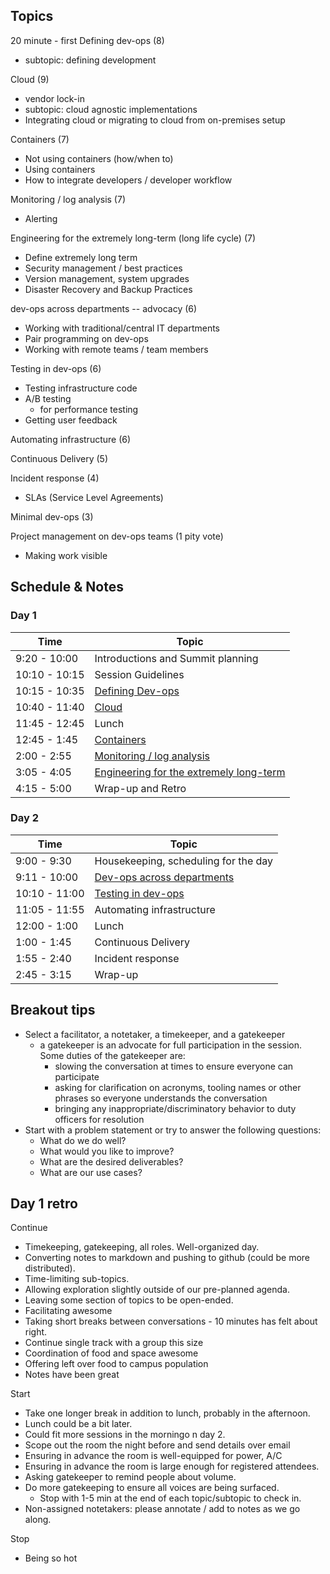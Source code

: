 ## Topics

20 minute - first
Defining dev-ops (8)
 * subtopic: defining development

Cloud (9)
  * vendor lock-in
  * subtopic: cloud agnostic implementations
  * Integrating cloud or migrating to cloud from on-premises setup

Containers (7)
  * Not using containers (how/when to)
  * Using containers
  * How to integrate developers / developer workflow

Monitoring / log analysis (7)
  * Alerting

Engineering for the extremely long-term (long life cycle) (7)
  * Define extremely long term
  * Security management / best practices
  * Version management, system upgrades
  * Disaster Recovery and Backup Practices

dev-ops across departments -- advocacy (6)
  * Working with traditional/central IT departments
  * Pair programming on dev-ops
  * Working with remote teams / team members

Testing in dev-ops (6)
  * Testing infrastructure code
  * A/B testing
    * for performance testing
  * Getting user feedback

Automating infrastructure (6)

Continuous Delivery (5)

Incident response (4)
  * SLAs (Service Level Agreements)

Minimal dev-ops (3)

Project management on dev-ops teams (1 pity vote)
  * Making work visible

## Schedule & Notes

### Day 1
| Time | Topic |
|---|---|
|9:20 - 10:00|Introductions and Summit planning|
|10:10 - 10:15|Session Guidelines|
|10:15 - 10:35|[Defining Dev-ops](day_one/defining_devops.md)|
|10:40 - 11:40|[Cloud](day_one/cloud.md)|
|11:45 - 12:45|Lunch|
|12:45 - 1:45|[Containers](day_one/containers.md)|
|2:00 - 2:55|[Monitoring / log analysis](day_one/monitoring_and_log_analysis.md)|
|3:05 - 4:05|[Engineering for the extremely long-term](day_one/engineering_for_extremely_long_term.md)|
|4:15 - 5:00|Wrap-up and Retro|


### Day 2

| Time | Topic |
|---|---|
|9:00 - 9:30|Housekeeping, scheduling for the day|
|9:11 - 10:00|[Dev-ops across departments](day_two/devops_accross_department.md)|
|10:10 - 11:00|[Testing in dev-ops](day_two/testing.md)|
|11:05 - 11:55|Automating infrastructure|
|12:00 - 1:00|Lunch|
|1:00 - 1:45|Continuous Delivery|
|1:55 - 2:40|Incident response|
|2:45 - 3:15|Wrap-up|

## Breakout tips
* Select a facilitator, a notetaker, a timekeeper, and a gatekeeper
  * a gatekeeper is an advocate for full participation in the session. Some duties of the gatekeeper are:
    * slowing the conversation at times to ensure everyone can participate
    * asking for clarification on acronyms, tooling names or other phrases so everyone understands the conversation
    * bringing any inappropriate/discriminatory behavior to duty officers for resolution
* Start with a problem statement or try to answer the following questions:
  * What do we do well?
  * What would you like to improve?
  * What are the desired deliverables?
  * What are our use cases?

## Day 1 retro
Continue
  * Timekeeping, gatekeeping, all roles. Well-organized day.
  * Converting notes to markdown and pushing to github (could be more
    distributed).
  * Time-limiting sub-topics.
  * Allowing exploration slightly outside of our pre-planned agenda.
  * Leaving some section of topics to be open-ended.
  * Facilitating awesome
  * Taking short breaks between conversations - 10 minutes has felt about right.
  * Continue single track with a group this size
  * Coordination of food and space awesome
  * Offering left over food to campus population
  * Notes have been great

Start
  * Take one longer break in addition to lunch, probably in the afternoon.
  * Lunch could be a bit later.
  * Could fit more sessions in the morningo n day 2.
  * Scope out the room the night before and send details over email
  * Ensuring in advance the room is well-equipped for power, A/C
  * Ensuring in advance the room is large enough for registered attendees.
  * Asking gatekeeper to remind people about volume.
  * Do more gatekeeping to ensure all voices are being surfaced.
    * Stop with 1-5 min at the end of each topic/subtopic to check in.
  * Non-assigned notetakers: please annotate / add to notes as we go along.

Stop
  * Being so hot

